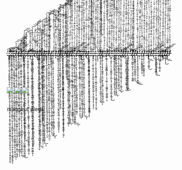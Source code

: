 <br /><br /><br /><br />      _̷̧͗̕͘͘͢͜͠͞͠͡҉̧̢̡̡̢̧́̀͠͡҉̰̰̯͇͍̣̯̤̭̥͖̜̖̹͍̭͔͈̪̙̳̰̲͈̜͍̗̲̣̦̹̼̪͉͕̼͈͍̻̺̘̖̼͔̗̗̥̥̬̬̤̳̱̙̭͕̮̝̣̮̮͈̜̪͚̹̺͕͍͚̳̞̗̭̳̜͖͉̰͙̯̤̺̩̟̞͉̖̣̬͎̫̯͔͍̲̙̪ͅ_ͧͯ͠҉͏̷̷̨́͡͝҉͘͟͡҉̷̨̨̛́́̀̕͏͕̭̱̼̼̱̼̱͇̪͎͚͇̗̱̦̬͍͎͇̥̫̖̫̯̞̙̠̥̱̹̫͍̳̹͈̖̝͉͎̤̳̣͉̟̥̱̥̜̘̬̖̘̙͇̲͈̹̙̼̖͎̩͙͔̳̰̞̘̯̙̙̦͇̞̘̲̥̩̜͎̠͖̣̰͔̯͈̹̗̬̳͍̥̭̥ͅͅ_̡̊̓͗͘͜҉̴̶̷̵̴̴͘̕͟͞͡͡͏̴̼̙̫̪̞̰̹̱̟̬̮͉̣̣̭͔̻͚͚̗̼̱̗̰̜͚̯̱̤̳̣̘̤̟͕̳̜̫̩͚̤̜̪̫͇̤̺̪̲̖̭̻̜̼̘͚̲͍̙͇͖̣̦̭̼̦̭̣̲͖̮͎̤͉̮͈͉͈͚͚̪̟̮̲̗̬̖̹̖̭̟̬͔̯́͘͟͠͠ͅͅ_̸̸̵̸̶̸̨̡̛̛̛̛̲̟̱̙̼̦͙̪͍͔͇̳͎̝̮͔͇͍̖̤̹̻͎͉̘̝̱͇̠̜͕̮̪̠̙̺̦̞̜̲̳͈̬̩̩̠̻͍̳͍̩̟͙̖̩̩͙̯̹͖̯̼̻̙͓̮͎͙̖͔̺͎̘̙̖̥͓̺̳̭̦͚̼̯̣͕͖̟̬̓ͬ̓̃ͪ́̀͘͘͜͜͢͟͞͞͠ͅͅͅͅͅͅ_̵̨̧ͮ͒͂̇̾̚͝͞͏̵̷̶̸̸̨̀́͡͝͏̶̴̢͓͇͓̞̲̖̼͖̺͚̺̪͇̖̣͕̝͈̩͎̦̳̤͉͔͖̮͖͔̹̖̞͖̼̻̝̫͎̙͇͉̹͇̗̺̳̖̗͓̤͔̘̱͉̖̠̖̱̳̩̠̰̝̞͕̹̝̬̩̱̰̻͈̳̙̮̝͈̲͓͇͚̣̞̝̜̱̻̳͉̗́̀͘ͅͅ_̷̶̶̡̛̛͛̃͌ͬ̂̿̒ͪ̕͟͟͢͢͡͠͝͏͏͏̨҉̸͖̹͙͕̹̤̠͙͖̻̗̦̣̰̻̫͖̙̫̪̜͔̫̩͈͖̺̣̣͍̦̳̰̼̼̻̝̩̲͓̟̹̻̦̼͕̫̝̬͕͇̫͔̳̩͖̮̹̩̱̠̗̖͎̥̘̹̹̪̲͍̝̻̱͙̠̹͉̘̬̯̝͍͍̮͚̤̺͓͎̫̀̕͟ͅ_̴̵̧̨̨̢̛͆̾̋͗̿̑ͣͫ́̕͢͡҉̴̢̛̛̖͚̱̬̺͍̣̺̰͔̞̜̱̹̥̤͉̯̫̬̜̮̦̲̗̩̜͚̺̙̖͚̺̙͎̥̟̜̮̗̣̣̭̜͍͇̟̰̘͓̱̱̝̬͎̙̤̝̰̥̦̮͍͙̬̦̦̗̜̥̳̙͓͔̜͕͉͓̤̪̞͇̻̟̪̭̺͕̳̪̻̀̀́͘͜͞͝͡_̷̴̧̨̛́ͩ̉̓͗͋ͧ̂́̏̑̀́́́͡͏̷̶̧̛͖̫̦̘̼̱͕̟̩̙̬͖̫͖͓̪͕̘̺̘͍̟̖͕̥̠͍̥̬̲͖̼͍̼̱̖̳̭͕̦̝͈̭̭̻̰̝̤̞͔̲͕͍̝̼̻̼̠̙̣͎̠͎̺̱͓͙̤̻̬̪̝̥̻͕͚̺̙̘̫̰̩̮̺̭̭̯̙̕̕͘͟͢͟͠͞ͅ_̶̸̸̶̀̋̾͋͒ͬͮ̈́̔̊͌̽͡͞͡҉̧͏̵̷̴̡̛͘͞͡͏̶̵̫̜̤̺̟̠̻̯̭̲̦̦̩̫̝̤̩͓̜̳̗͍͚̮̩̬̩̻̹̖̩̜͉͇̻̦͙̦͓̬̗̟̖̘͖͇̦͎͈̱̝͕̰̫̳̟̬̩̜̖͖͚̱̱̺͕̜̟̻͙͓͚͖̲̹̗̠̙̳͈̹̤̩̳̪̗̯͘͝ͅ_͆̃͒͗̋̾͆̎̃̈́̓͂̿͢͠҉̴̶̢̛̀͟͝҉̷̶̧̡̡͢͞͞͞͏̶̡͎̳̯̝͉̥̪͇͍̜̤̖͖͉̫̳̩̦̬̹͕̪̪̺͖̮͕̮̖͙͓̲̰̣̖̣̰͇̣͉̫̲̬̘͇̙̪̩̼͙͇͔̟̮̱͕̯͓̥̥̦̳̞̘͔̠̭̹͈͚̪̖̫̹̬͙̝̖̮̲͖̼̻̭ͅͅ_̵̷̶̷̴̵̧̧̛̘̥͙͚̫̱̻̦̰̖̳͍̪͍̟̞̦͙̰͎͙̲̮͚̹̮̭̼̦̤̭̖̥̙͇̼͖͕̹͚̼̳͉̮͍̲̦̫̬̼̝̠̥̝̫̗̮̭̠͖̘̼͈̰͓̲̜̙̻̺̞͍̲̖̗̹̪̤̯̺̙̥̓͆͊̆̒ͯͪͣͮͯ̏͐̑̒̓̀́̀̕̕͟͜͜͟͝͝͝͝͞ͅͅͅ_̵͌ͨͮͣͧ͐̅̒̈ͪ͂̀ͨͫ̒̚͠҉҉̶̛͏́҉̡͢͏̵̵̵͢͟͝͏̸̷̷̵̳̥̖͍̘̬̫̻̩͙̭̭̬͓̤͙̥̱͓̺͉̝̺̝̳̰͇̙̫̗̦͖̼̫̘̝̜̣̭̟̰̠̬̟̫͇̞͕̲̦͔̩̪̘̫̖̦̘͎̟̼̗̮̦̭̱̝̝͍̙̣̜͍̺̬͙͔͈̩̘̥̰ͅ_̴̴̢̨̢̨̛̛ͮ̐͗ͨ̊ͥ͌̈́̾̋͂̍͆̒ͫ̇ͣ̉̀́͘͜͢͟͞͠͏̸̷̵̀͏̲̺̥̱̠̥͎̬̱͙̤̘͍̰̖̟̲̳͈͉͓̥̥͎̝̠̣̤͚̰͔̹̯̙͉̜͎̯͓̞̫̥͚͍̼͔͎̤͖͍̥̪̞̦͎̜̥̟̜̥̰͕̹̪̙̩͉͎͍̞̼̻͔̖͇͎̹̝͙̟̕ͅͅ_̢̎̊ͧ̃̐́͆ͬ͌ͭ̾͂ͫ͂͗̃̉̈́ͯ҉̸̶̡̢̢̛͘̕͝͏͏҉̶̴̨̢̛̰̥̻͙͈͍̘͕̠͈͈͕̫͎̻̜̦̙͈͍̹̰̰̻̝̹̞̪̣̬̪͇̰̞̜͖̱̝̻̯̫̞̱̞̜̝̫̫̲̲̟̗͎̯̗̜̖̱͓̳̹͚͔̘̠͕̲̘̻̻͖̘̠͚͔̙͎̭̠̤͟͟͠͝ͅ_̧̍ͤͣͤ͛ͨͫͧ͑ͦͬ̃̅̾͛̎ͥ͛̑͋̋͏͟͏̴̷̶̷̨̧̨̛́͢͢͜͠͞͞҉̸̷̢̗̼̪̣̬̘̩͔̤͇̳̲̯̥͙̻̹̹̺̹͉͙͖̟͕̮͙͈̝̱̟̣̹̹̺͙͈̟̪̙̞͍̜̠̪̦̜̯̖̱̺̘͖̳̯̳͍͇͕̩͚̺̜̞̥̰̭̺̝̮̺̤̟͙͖̺ͅͅͅ_̸̷̶̵̷̶̷̢̧̧̎̆ͬͥ̽́̾͌̄ͭ̌́͛ͨ̋̔̄̊͌̏ͨ̚̕͘͜͡͝͝҉̵̡̧̨̻̳̩͙̤͕̻̳̦͖̗͕̗̩̙̻̮͕͚̥̠̜̳̫͇̪̩̠͈̙̝̯̭̺̹̞̼̤̝͙͈͔̱̫̼͙̝̠͇̖̺̘̬̼̝̙̘̘̦͚͖̙̝̯͚͙̱̬̱͈̙͇͕̻͓̯͘͢ͅͅ_̶̵̴̸̧̢̡̡̨̛̛͊ͬ̍̆͆̄͊ͦ̃̌ͣͭ͑ͨ̓̀̅̈ͩͪͦ̔̊́̀́́̀͢͟͠͡͝҉̙̺̘̮̹̯̱͙̜̺̩̯͈̼͈̥̱̗̥͓͍̺͙̠̙̠̙̰̠̬̱͉͚͖̼̺͎̠̬̖̼̯̯͈̬̞͍̰̞̭̖͚̱̘̱͎͙̩̰̥̙͎̻͚̱̰͔͇̘͖̯̜̣̦͝ͅͅ_̷̴̸̷̴̴̸̴̷̨̢̡̡͕͕̦̼͍̮͙͈̦͔̘̻̞̲̙͙̞̙̟̮͎̰̠̭̜̣͈̥̬͉͇̣̝͍̳̺͇̹͎̙͔̖̰̱̤̮͙̲̠̖̥̥̣̮̘̟͉̺̙̦̖̭̘̙̲͍̣̗̪̫̤̫̜̤͂̆̎ͣ̒́̂̆̉̏̾̿̉́̍̔̐̎͗ͤ͆́͌̓̋̀́͘̕̕̕͘͜͞͡ͅ_̶̴̸̷̵̶̡̡̡̧̏̊ͣ̅̆͋̑ͫͣ͆͋̅ͧ̀ͣ̆̏͛͊ͪ̽̐͑ͪ̄ͯ́͘͡͠͝͏̷̧̀҉̷̷͓̯̫͚͈̝̳̩̳̫̬̘̜͉͕͓̼̱̝̩͎̜̠̟̖͍̮͔͚̗͕̱̫͇͎̰͍̩̤̞̖̥͇̬̱̘̙̖̺̜̙͙͓̹̺̲̜̞͉̹͍̻͚̲̖̩̥̙̖̹̙̤͟ͅ_̋̑ͫ̎ͣͥͫ̑̈́́̃̌̂̎ͭͪ̎ͩ̓̍͒͌̽͛̓̀ͭ̓͘͜͢͏̷̧̢̛̛̛̕̕͜͟͟͡҉̶̡̡̯̣̝̪̮̪̜̦̤̫͚̩͕̗̯̜̞͙̝͔̥͙̩̱͉̜͙̱̟̬͕͕̫͖̖̥͖̱͚̱̬̱̩̺̫̺̫͕̘͖͇̹̺̙͔̩̭͕̼͇̩̥͇̺͓̜̦̗͚͈́̕͜ͅͅ_̨̡̢̌̃̆͊̆̿̀̍͗ͬͨ̄ͪ̇̏̾ͪ̍̋ͣ̏͗͊͊͛̐͊̃̓͘͘͜͡͝͏̵̵͞͏̸̧̀͢͜͏̵̛̙͚̯͖̤͖̟̼̥̩̗̱͈̰̩͈͚̫̻̦͖̰̰̝̯͍̭̺̼͔͙͔͓̹͍͚̣̤͚̮̺͍̘͙͕͉̙̲̟̟̼̠̣̪̼̪͉̬͙͙̩͕͕͍̰̣̺̙̬̪̕͝ͅ_̄ͭ̐ͭ́ͦ̍ͭ̑̋̎̔̌̈̒̇ͫ̈́ͫ̐̋͐̃͌ͫ͌̋͂͒ͧ̎͏̷̵̨̡̛͘̕͟͟͢͞͠͡͡͠͏͘͞͞͡҉̸̱̲̥͚͇̝̘͓͕̘͔͈̜̼̠̘̠͈̫̰̦̘̳̙̪̦͚̹͎̻̟̙͎̟͔̣̟̹͖͕̗̗̺̗̟̜̤͚͙̪̭͍̘̻̤͔̼̞͔̺͚̼̱͖̱͙̠ͅͅ_̓͊ͪ͑͊ͤͫͫ̓̽̀͛̍̓̓̈́̔̽̄̾̈ͬ͒ͭ̃̀ͪ̈́̍̈́ͣ̚͢͞҉̸̸̶̸̡̀̕̕͢͜͡͝͠͞͠͏̵̴̡̗͓̜͈̞̯͕͍͎͚̣͉̙̠͖͇͍̙̥̯̪̪̩̮̭͓̳̩͉̟̯̦̪̰͔̖͖͉͙̖̥̟̺̜̗̺͎̬̦̞̹͉͇̩͉̟̼̹̟̠̘̳͙̦̦͚̹͝ͅ_̴̢̨ͫ͐̌̌̎̈͌̌ͬͫ̌ͧ̄́̅ͣ̍ͩ̅͋ͩ̄̀̎ͮ̋̊͊ͣ͗̊̿́͜͜͜͡͠͠͝͞҉҉̶̸̨̢̛́͠͏̸̷̣̭͍̱̠̬̞͉̖͍̥͙͙͍̺͙̝̭̜̲͙͖̯͓͓̜͔̬̳̤̥͉̰̮̟̫̣͎̩̖͍̪̣͕̜̲̟͍͙̣͕͍͍̦͎͕̭̗̱̰̟̥͕̺͉̩_̸͑̓ͨ͗̒ͭ̏̑ͧ̊̅͗ͬ̅̄ͩ̍̓̽ͬͯͭ̿͂͗͌̃̑ͬ̉ͤ̀ͣ̏ͯ͘͏̷̶̢̡͘͝͏̷̶̢̛̛̤̖̠̠͈̗͙͈͉̹̥̩̭̯͚̖̯̜͈̪͕̞̲̺͎̻̯̹͚̯̘̳̺̩̦̳̻̰͕̝̖̲͍̩͖̪̞̬̮̮̯͓̳͇̳͙͙͖̳͇̭̬̮̱͉́̕̕͢͢͜͞͠_̸̵̡̊ͣ̈́ͩ̇ͮͩ̋͐́̃̏ͤ̓́͂̈́̑̓ͬ̎ͯͦ̇ͭ̈́̊ͩ͛̓̔͛ͩ̋̚͘͘͜͢҉̸̴̶̸̸̶̵̷̢̧̛̹̤̺̲͈͔͙̥͓̗̤̤̙̥̼͙̣̻͔̟̳͈̮͖͉̝̯̘͎̝͖̱̩̪̭̱̣͍͈̳̰̣̝͉͔̮̰̜̫̣͓͓̦̻͖̫̗͕̜̺͇͕̣͡͝͞͝_͐́ͧ̆ͯ̓̎ͬͦͭͨͭ̊̄̉ͥ̓ͥ̎̋ͯ̑̾̆̂ͥ̔͗ͧ̃̏͌̂ͮ̓̍ͤ̚͟͏̶̷̴́͏̶̧́́̕͞҉̷̵̷̸̵̸̡̲̖͕̣͓̦̣̼̗̰̪͍̦̤̮̯͕̣͈̘̗͎͓͖̘̥̱̭̥̩̝̣͎̪͇̟̮̦̗̗͙̹͔͔͚̱̲̭͎̩̫̪͓̮̹͎̦̪͇͚̰͢͝ͅ_̷̸̡ͯ͒̐ͩͮ͋̇ͩ͂ͩͭ̋ͨ̃̇ͪ̐̈̒͑̅̾̃̌͌̌͒͆̉͋̃ͭ̅̇̈̌̾ͫ̃҉͞͏̶̕͟͠҉̵̵̵̷̧͙͖̗̫͕̖̱̭̻̤̞̖̥̣͎͍̝͚͎̖̜̥̳̭̦̲̳̗̻͕͕̹̖̠̩͇͍̣̖̥̮̤̫̞̱̝̬͈̘͇̫̪͇͇̻͈̦̪̭́̕͟͟͡͝͞ͅͅ_̶̵̴̵̛̒̂̃̽͂͛͑̓ͬͮ̑ͮͪ̒ͮ͋ͨ̐̌̈͊ͯͣ̓̍ͥͦ̇́̉̆̾͒͌ͤͮ̆̚̚̚̚҉̵̴̧̢̨̘̣̝̙̗̞̻̭̺͕͙̮̯̱̖͙̻̦͚̩̟̬̦͖̼̳͈̣̯͖̗͍̫̞̦̫̹͕̞̲͕̭̩̭̩͔̥̰̹̰͙̥̟̳̮͚̞͍̀̕͢͢͝͠͠͠͠͞͠͠ͅ_̸̶̸̶̡̛̥͖̠̲̗̝̙̰̗̤̭̖͉̹͔̗̯̯̰̪̮̤̬͕̣̹̩̪͓̱̱̫͍͕̘̠̻̙͇͖̤͍̤͍͚͔̳̠̯̠͙͇͔̹͋ͯ̓̆̐̃̉̑ͯͯ͆̔́̍ͮ́͆̈́͊̈ͩ̆̇̇̏̈ͫͤ͑͆ͩ͐̊ͬ͑̏̉̃̽̓̐́̀́̚͘͘͘͢͟͞͠͞͞͝͝͝͞͝ͅͅͅͅ_̢ͦ̏͂̆ͯ̔̌̅̋ͭ͂ͩ̍̑̆̆̽͊͌ͤ̏̽̋͛̎ͪ̆̽͐ͥ̊ͨ̋́̆͛ͮͯ̏ͧ̍́̀̚҉̶̴̷̡́҉́҉̵̵̢̛̞͍̘̥̲̮̻̰͔͕͇̜̹͔͇̱̟̥̲̳̻̦̦̤͙̪̗̘̯̹̣͎̩̘̰̮͔̮̥̯̦̣͕̦͍͔̬͇̞͕̜̮̤̼̖́͘͘͘̕̕͟͝ͅ_̡̢̧ͬͨͨ͗̎͐ͪͬ̉́ͥ̾̉̉͂̂̓ͧͣ̒̎̑̎̉̇͂̊̿̈́̈͊͋ͨ̅ͩ̾́̎̓͑ͯͣ͆͆̏͜͠҉̶͞҉̴҉̴̧̢̧͜͠҉̵̢̨̡̪̘̼̝̭̜̦̰͚͕̤͈̮̩̯̞̣̱͎̪͙̠̣̺͍̼̦̬̣̟̱̳͖͖͙̜̩̺͖̭̮̳̭̗̩̞͍̞̯̝̯̞̱̭̀ͅ_ͧ͋̾̆̄̏̃ͤ̀̃ͣ̂̃̆ͧ̂̂͌͌͆ͮ͌ͪ̆̇̌ͤ̀̌̑̿̇̾̀̃͌ͥ̎̂̍ͯ̔͛ͣͯ͂͘҉̶̵̸̴̧̧̨̡̛͔̙̪̱͇̫̮̫̱̰͓͎̯̫̖̘̠͇̥̠͈͎̤͈̯͖͍͙̗̤̫͔̹̖̹̟̠̮̜̠̪͍̝̗̲̲͉̝̺͔̩́́́͘͘͘͟͜͠͝͡͞ͅͅ_̷̧̡̈́̒̉̀ͨ̒ͬ̀̀̐͒̅̍͑ͭͧ̇̅͛͛ͥ̅̅̏ͦͯͪͣͬ͆ͤ̓̅͂̑͊̑̒̄̒ͩͥ̓̍ͫͤ͌̚҉́͏̷̵̸̴̢̨̛́̀͜͟͞͏̷̶͏̷͕̳̪̯̗͎̺̮̦̖̻͔̱̭̜̠̠̜̠͈̫͈̘̮̠̙͖͎̰̗̠̝̹̣͉͎̖͚͎̠̠̣̦͖͇̱͔̣̗̜̟ͅ_̴̸̷̷̢̢̢̢̛ͥͫ̎ͬ͛̂͛ͦ̌̄͂̊̉̀̈́ͭ́̌͌̇͗ͬ͊͆̎̃̈͛ͫͮ̃ͨ̌͂ͣ̀ͯ̽̌̓͂͌͒̓̾ͦ̈ͦ́̚̕͢͟͟͞͝͡҉̢̢̨̱̯̝͙̼͙̞̖̱̣͚̲͍̫̝͍̲̣̫̝̜͖͉͈̖̝͍̦͉̙̭̯̫̮̩͚̲͎̰̹̰̘̯̱̮͈̝͉̝̳̳͘̕_̵̧ͭ̽̌͋ͨ̎̏̓̐͆ͦ̄̋͗̓̅̀̆̎̈́͋̓͌̆̇ͤ̓̓ͭͨͫ̋̉̈́ͦ̔̃͗̽̂̃̾̑͌͊ͥ̀̂͌͛̇̕͝͏͏̷̵̷̴̵̨̨̧̛̱̻̞̰̭͈̪͓͈̞̭͈̯̭̼̫̹̲͉̬͇̫͙̥̟͔̻͕̲̰͇̱͙̗̥̲͙̪̠̖̪͍̤̀̀͜͟͠͞͡͝ͅͅͅͅͅͅ_̶̷̵̢̡̧̛ͮ̋ͭ̍́͌ͮ̊ͣ̒͐̔̇̏ͧ̈ͯ̅̃̿ͦ̉ͥ̔͐̇́̀͊ͨ̉̆͂̿̅ͯ̐͗̓͂͊ͣ̈ͮ͊ͥ͐͌̄͗̿̾̀̀́͘͜͜͞͠҉̨̢̼̱͔̟̹̣̖̺̤̹͇̩̯͕̣͙̗͓̱̲̼̖̤̼̱̭̗̳̰̯̰̹̳̹͙̞͕͖͓̬͙̙̙͕̥͓́̀̕͝͡ͅͅ_̴̷̶̶̵̢̡̧̛̛̰̖̖͔̬͔̹͎̰̟̰͈̺͎͓͚̪͕̩̩̭̻͍͕̬̮̘̱͍͍͎̣̝̜͔̼͍̟̭͙̠̟̦̫̯̯ͭ̓ͬ͌͋ͪ̉̑ͬͮͤͬ̋͌ͯ͒ͨͮ̑ͮ̿̂̆ͥ̑͐̄͌͐̎̈ͦͥ̊ͪͣ̓ͪ̍̾̽ͧͦ̓͂́ͬ̐ͯ̓̅̑ͯ́̀́̀͘̕͘͜͢͜͠͝͞_̧̧̢̡̧͐́̓ͫ́̀͒͋ͯ̏ͪ͒ͧ̎̐ͯ̓̔ͬ́̃̔̑̆ͮ̒͒̒ͩ̎̃͐̽̇͑͌̏͊̑̋̂̂ͧͤͧ̊̿ͩͫ̎̒͂ͦ̑̚͜͜͝͡͝͝͞͏͏̧̡̡̨̡̯̞̲̝͉̖͈͓͍̹͖̗̹̪̠̱̳̗̪̖̼̥̗̖͇̟̠͕̤͎̰̮̺͕͔̺͖̪̯̣̻̖͔̫͘͟͝͝ͅ_̷̵̸̛͂̀̃ͪͩ͋̍͐ͧͩ́ͮͫ͊́ͩ̽ͭ̋ͣͬ̃ͮͫͮ̐̔̓̽̀̎͗̎̋ͨ̆ͮ͗̀ͮͫ̇͑͊͗͂̊̆͑͒̉̀̈́ͫͩ̐͟͡͠͝҉̶̀҉͏̵̢̀͘͏̷̛̞͇̥̟̪̩̭̦͔̙̜̖̩͉̹͙̖̯̩͈̪͈̲͈̩̠̝͖͎͍̖͚̺̲̤̞̦͓͕̺̰̕͢͝ͅͅ_̸̵̢̧̏͋͆̔̔ͦ͌ͣͮ̈́̐̄ͩ͋ͨͫ̈́̈́͑͋͗̓̈̽̀̈̈́̆̃͒̍ͥ̂ͦ̏̊̈͌ͪͭ͗͊̇͐ͧ̓̌ͩͫͦ̃̋̄ͩ̑̌̚̚͢͝҉̶̵̸̵̶̷̢͘̕͢͝͏҉́͘͏̩̞̝͓̰͎̜͉̝̞̝͍̝̙͚̬̪̖̹̟̲̦̬͓̙̘͈̻̹̹͎̘̠̖͍̥͇͉̺͉̫̗_̵̛ͪ̈̋ͬ̋̈́͐͒́͂ͪͧ̔͛̂̏̉̋̍͂̑ͦ̃̎̍̆͋̇̃͗ͥͭ̓ͮ̏͌ͯ̇̉̒̓ͩͯ̌̃̌ͩ̒ͮͨ̓̇̿ͨ̓̎̂ͭ͛͘͝͞͞͏̶̨̢̡̀͘͘͢͝͠͏̷̵̵̡̖̩̥͉̜̺̯̩͉̣̰̱̮̱͙̝̹͓̝̠͔̦̠͇̟͉͖͔̟̤̣͕̼̣̫̝̞͙̤̖͢ͅ_̶ͨ͊ͬ̍̆̑̉̌͐ͦͣ́̓͒ͩ̾̋́ͮ̇́̇ͦͥͦͬ̊͛ͣ͋̈͗̃̑̒̀ͦ͛ͫͫ͗͒ͫ̃͌͗ͥͧ̒̐̆͆̓͊͛̈́͑ͩ́͌̚͏̴̶̵̴̨̧̧̛͘͟͝͡҉͠͏̸̡̡͖͇̹͉̗͔̱̯͚̬̻̳͕͓͈̟̜͉͉̤̲͍̗͔̦͎̻͇̮̙̠̯̲͚̼̲̟̦̮́́̕_ͧ̾̿ͮͬ̀̂͑̄͋͑̿̑̄̽͛ͧ̓ͬ̊͒̓ͬ̿͐́̃ͣͦͦ̑̄̀͂̍ͮ̊ͮ̉̈́ͪ̒̌̌ͨ̌ͮͧ́ͩ̽͐̂̄ͬ͂͋ͨͯ̈́̇̚͘͏̷̷̴̧̨́͢͢͝҉͏̴̸̢́͜͠͏̳̠͉̺̝̤̜̟̹̗͓̮̺͇̝̟͎̜̻͕̟̘̣̼̮̯̭͓̺̩̭̱̪̖̟͇̠̭́͜͠_̴̷̓̐̊̋͒͌̄ͭ͑ͮͮ͛̈̓̎̌̿̿ͩ̎̏̽̽̇̓͊̎ͧ́ͧ̃̇̂̅̽̉̿̄͗͆ͣ̓ͬͯ̌̅ͧͤ͋͗̓͑ͩͩͫ͗ͤ̽̽͛ͯ͐ͪ͟͏͏̸̷̴̴̢̨̨̧̛̛̛̰͎̱̮̬͕̬̫͍̝̯̤̬̖̮͙̝͙̯͖̜͈̯͚͈͖̜̭̻̞̠͎̣̳̩̰́͘̕͢͜͞͡_̷̶̢̢̨̡ͥ̾ͪ͋ͮͮ͐̅͂̍̓̾̊ͦ͑̎̅͑ͤ̑̂ͥͫ̈́̂́͋̈̂̈́͒ͩͫ͂ͯ͑͗ͤ̇̈̒̒͊̈́̿ͨ̿̐͗̾̋̍̍͛ͦͥͪͨ̽͛̄̒̚̚̚͘̕͟͢͝͞͠͡͡҉͏̢̯̭̳̥̺̥̬̼̭̙̺̞̳͓̥͖̩̹̝̰̱̟̞̟̫͖̭̤̭͉̘̠͇̫̭́͘͟͡͝_̡̧̧̛̛̛͗̈̓̾ͥ͐͐̏̌̄ͩ̉̂͛̆ͮͤ̅̑ͫ̈́̇̓̒̈́̑ͫ̄͆ͣ̉͋̓̒̎̊͑̔ͩ̽͛ͨ̈́͌ͭͭͣ́̌̆̉͒̓̑͒ͤͥ͌̊́̿ͮͦ͒̏̀̚͟͠҉̴̨̨͏̶̶̨͍̺̗̞̳͎̺̗̟͕̩͚̠̞̰̗͙̟̻͈̗̳̝̝̟̥̲̜̞̝͓͍̀̕͟͝͠͠ͅ_̵̵̵͌ͮͮ͌̉͐ͥ̐́͊̓̔̍͌ͤ̒ͭ̒̉ͧ̓̋ͤ̔́͆̎͗͐̊ͪ̾ͧ͂̅ͪͩ̀ͧ͊ͬ̊̓ͭ̿̈́ͥ̍ͥ͛͊ͣͤͬ̓̑ͫ̇͛ͨ̓ͯͤ̒̒͐͑͡͞͡͠͏̴̵̶̢̛́͘͜͡҉̛̮̙͈͚̠͎̹̘̜̻͙̮̳̱͙̺̞̞̰͓͈̮͓̥̲̠̰̳̙̘͍̀͜͜͝ͅ_̷̒̇͋̑ͪ͆̓̍͋ͯͯ̒̒̄͆ͫ̅̔ͣ͗͑ͫ̐ͪͤ̽ͫ̾̇̊͑ͯ̎͛ͮ̆̌͒ͩ͆̏́̏͑̊̂͌͛ͪͯ͑̄̆̍ͯ̑̐ͪ͐̅͂̂͆̋ͯ́̀̚̚̚̚͝͏̸̡̨̨͏̀͘҉̵̛̀͘͜͜͏̀҉̵͎̪͓̪͈͔͎̫̺̭͍̩̬̜̖͚̲̝̖̯̳̣̗̬̦̩̠͔̻̬ͅ_̨̽͐̌͛̈̊ͭ̃̃͗ͥ̆ͦ̄̇ͣ͂̔̒ͮ͆ͦ̈̅ͯ̈́̏̋ͫ̌ͨͧ̓̎̆́ͤͭͤ͂ͮ͋ͤͣͬ̃ͯ̐̉̾ͩ̌̐ͮ̏ͨͬ̒ͬ̈́͐̈́ͯͥ̾́ͬ́ͬ̎̚̕͠҉̶̵̧̛̀̕͘͜͞͞͠͝͏̶͢͏̸̨̮̫̮͇̖̰̤̦͙̳̼̰̰̠̟͔͉̳̼̠͕̰̲͍̜̗̹̦̺͘_ͣ͌͊ͥ̍́̈́̋̔ͤͫͦ̿̽͋ͨͧ̊ͥ̇̀̋̾̿̆̅̂̓̂ͣ̾̅ͬ͋ͮ͑͊̎́ͯͭ̈̾̈̂̊ͤͯ̈́ͦ͗̍͌ͣͬ̎ͬ̊̓̉̑̒ͩ̀̽̍ͩ͌̽̚̚̚҉̸̸̧̡̛́̀̕͠͡͞͞͏̛͘͢͞͠͏̶̖̞̠̘̳̠̝̱̹̭̠̦̞̮̗͙͚͈̤͍̻͙̮͖̞̗̰͎͘͜_̵̸̵̵̨̡̡̡̡̡̛̯͓̞͔̞̹͇͈̙̱̦͈̟̜̺̝̣̜̙̹̖̤̮̯͇̣ͤͥ͒̉̂͋ͨ͐͑̏̅͌ͯ̿̈́͑ͦ̅͊̾̽̌̉̊̊͆ͮ͒̈́̇͌̈͒̓͛͛̌ͪͧͨͫ̑̄̃͐̌͌ͩ͑̆̉͊ͧ̀ͧ̿̓ͪ͌̆̃ͪ̉ͭ̀ͮ̈́ͫͣ̒̅̒́̀̀̚̕͘͜͜͜͝͝͠͝_̷̛̋̿̾̑͆͆͋̓̏͆ͫ̑ͬ̒̓́ͣ̌̈́ͧ̈́͆ͮͨ̑͗̔ͪ͒͗̈́͗̏ͯ̾̑͐ͥ͗̍̒̌͌̏̈́̍̈̑ͦͨ̋ͭ͒ͦ͂ͣͣ̔̔̈̅ͧ̿ͩ͒̔̽͑̐́ͭ̈́̋́́̚̚͏̷̡̡̧̡̡́͜͜͠͡͏̴̶̨̡̜̬͍̯͎̙̹̯̰͚̻̟̥̰̹͈̥̖̤͈̠͍̦̭͎͞͝_̸̸̧̧̿ͧ̔͐̈́͐ͮ̌͆̆̄͊͂̒ͩ̔̂̌ͬ̓ͫ̌̍̽ͥͮ̌͒̃͗͊̓͊͋̂ͥ̿̈ͤ̽̈́ͩ̔ͩ̆ͪ͐ͣ̽̒ͩ̂ͧ̊̒͐̿ͣ̓ͪͩ̏̇ͩ̔͑̂̆̎͑̈̋̅̓́̚̚̕͟͢͝҉̸̵̧̧̀̕͘͞͝҉̸̧̢̱̺̤̠̫͇̺̜̪̱̖̱̜̤̣͍͈̰̜̖͇̱̳_̸̶̶̸́͂̈́̂̅̄̒͌̉̆͂ͯ̈́ͯ̔ͩ͊̅̈́͐ͣ̐̎̇̐̀͋͑̈́̄̓̉ͤ̓̇̍ͤͭ͊̂̾͐͊͆ͬ̋̍͂͗ͦ̂ͯ̈́̆͐͊ͥ̌̂̉ͩ̇ͩ͆͆̓͐̓̀̽̌̚̚̚̚̚̚̚͘͜͡҉̵̵̷̧̨̲̲̱͇̲͇̯̝̘̰̗̮̺̣͇̥̻͉̣̹̪̞́͢͜͜͢͡͡͠͡͞_̸̸̷̶̵̸̶̴̢̡̢̧̧̢͕̼͕͖̭̫̺͉̭̮͉̰̦̱̦̦̟̩͇͗̐ͯ̈̆ͥ͋̍ͮ̌̆ͫ̇ͨ̉̌͊̐ͪ̅͗̒̌̄͑̏͋̊̈͆ͫ͑ͫͤ̄̽̈́̆̃̆̔̎̐ͣ͆̔̂̏ͦ͂̏̍ͩ̔͆͒ͦ̾̓̏ͮ̉ͮ̇ͣ̊̄͂ͦ͑̆͛̎͒̓ͥ̂̄́̀̚̕̕͟͜͜͠͝ͅͅ_̴̧̢̧̛̈ͧ̉̆̿͆̍̋ͧ̽̑̎̇̈ͤͨͮ̉̈̐ͩ̾ͦ̃̿̄ͥ͌̌̄̎ͬ͑ͣ̎͌̇ͫ́͑̔͌̎ͭ͆͌̿ͦ͆͋ͯͣͩ̍̅͊́̆̊ͮ̾̔̎̓̎̎ͮ̇̑ͥͬ̆ͣ͐͆ͣ̊͆̅̚̚͟͝͏̧͟͠͏̵̷̶̙̗̙̙͈̖͎̝͍͈̙̗̞̯̻̱̻͙̖̀̀̕̕͜͞͝͞_̶̵̷̵̵̷̸̨̥̩͚̹͍͚̝͇͖̞̳̰̱̠̮̖ͩ̽͂̅̾ͣͭͨ̾̿̆̓ͪͫ̐̊̾̈ͬ͐̽ͥͤ̐̉ͪͩͦͯ͋͂͑̈͂̓ͩ͆̍ͯͮ͆̂ͣ̈̈́̓̓͋̉̅̄͊̍ͨ́͂͐̄͆́͐̈́̅͂͛̂̃͐͐̌̎ͤͥ̈́ͩ̉̓ͬͤ̏̌͂̀́́̀̀͘͘̕͘͘͢͟͢͢͞ͅͅ_̶̸̸̷̸̶̶̡̢̡̛̮̦͉͔̹͚̱͎͚̱̻̟̭̩̺̩̿̐̈́̇̔ͣ̀̂͌̃̉͗̓̓͛̂̍̑̈́̐̑͊͑̂͂̋̒ͨ͗͌͛̽̌̈̓̔̿ͮ̅̃ͧ̃̎̑̍̈́̒̀͌ͦ̋͆́̏ͦ̃̽͌̆̎̀̅ͭ̑͗̊̾ͮ̇̐͒̎̄͒̉ͥ̒́̾̐ͦ̀̚̚͘͘͢͜͟͢͢͞͠͡͝_̴̡̔ͤ̔̅͗ͩ͑́͆ͦ͐ͧͥ̋̓̅ͭ͋̅̅̽̈ͥ̏͒ͨͩͪͩ͒̊ͣ͆̈̽ͩ͒͊́ͣ̿̃͌̃̒̇͗̓́ͣ̓̊ͨ͛̇ͣ͆̅͆ͨ͌̄͂̄͊̏͋̌̎̆ͦͯͩ͗̅ͬͪ͌̈́̈ͭ̒̓̒̚͘͝͝͡͝͏̵̴̶̡̧̡̧̭̙̖͖̳͎̥̪͇̪̟̘͇̖̘̀̀̕̕͠͠͝͞_̽͑̓̃̌̎́ͩͨͭ̃ͤ̌͗̈́̈̎̉̊̆̒ͧ͛̈́̎ͬͥͥͪ͐͗ͪͩ̅̌̔͂̋́̄͗̂͆̆ͧͧ͒ͭ̑̂̀͛͊̒̽̋͂̾͛ͬͪ̐̎̾̑̃ͦͥ̌ͩ̎ͩ̊ͧͨ̃̊ͥ̉ͪͪ̐͛̂ͯ̚̕҉̡̨͘҉҉̸̴̡̧̢̛́͘͢͢͞͝҉̷͓̼̣̙̣̖̪̰̹̱̯̻̩̕͜_̴̸̷̧̛̛̇̃ͣͭ͂̂ͩ̊̀ͥ̔̿̍͐͊̿͋̔̅̃̐̋ͤ̊̓̍̑͊ͪ̉̅ͩͨ̽ͥ̓̿͌̽̔̓ͤ̿̾ͥ̔͐̈̾ͪͫͩ̊̈́͋ͪ̐͂͑̓ͦ͛̉̈ͫ̉̎͛̌ͩ͊̒̎ͧͣ͛͑͗̂͊ͯͤͭ̍͗̆̄̀̚͢͟͟͡͞͏̸̵̸̡̧̢̫̩̥͍͔̠͎̠̮͚̹̝́̕͟͞_̶̵̎̉́ͨ͗̔̇̾̊̎̔̇̈́͑̓ͥ͊̃ͮ͋̀̊̏͐͆ͤͬ̐ͨ̑̍ͥ͋ͪͥ̇̑̐́ͩͫ̃͋ͪͣͩ̄ͯ̑͌͋̆͂̏̍͂̎ͨͫ͋̇ͫ̓̉̏̏ͫ͒̐̇̄̂̔͆ͩͦ̽ͤ̈́͋ͯ̐ͨͯ̓ͪ̚̚̚҉̸̧́͡͝͏̡̕͢͜͡͏̵̴̡̧͇̪͎͖̭̗͓̖̠̰̪́͢͡͝_̷̷̴̴̶̶̶̨̧̨̡̢̨̡̛̛̭̞̥͉͖̝̬̳ͯ̾ͭ͑̊̓ͨͬͯ̆ͬ͛ͯ̃͌̓̇̈́̈́͑̽̎͒̑ͦ̇̓́̋͋ͬͭ̑͒̇ͩ̀́̍̿̆̀ͤ̑̋ͥͭ̅ͫ͊͐̒͌́̽̒̊ͧ̃̈͐ͮͨ͒͊̊͂͆̏̉̔̌̽͊ͯ̐͌͊̄͛͋ͣ̓̐̈ͮ̏͒̌͑̚͢͟͢͢͜͡͡ͅ_̈ͨͮ͛̀͋͌̇̏͌̊͗̏̈́͒̀ͩ̈́͐̀͋͊̿̓̇̀ͫ̋ͩ̓ͣ̄̉̎̆͑̒̇͛̅̿̀͐̅̀̊ͪͪͫͭ͗̆̐͋̏͒͗͊͂̒ͭ͊̾ͫ̉̈́̽̄͌ͥ̿̔̇̒͛̌ͭ̾ͧ̄̔͒ͥ̑̒ͦͧ̑͐͐ͣ̏҉̷̵̷̴̢̡̧̧̀́̕͘̕͟͝͡͞͡͏̡̨̬̥͔͈͇̣̭̗͞_̷̨͐̈͋͊ͧ̆̈́ͪ̃͗̏̆̓̊ͥͣ̀͛̔̐ͥ̄̌̏ͬ̃̇͗̄̔ͬ̓ͨͪ͒ͯ̈ͬ̀ͫͯͤ͊͒ͤ̑̑̃̎ͩ̔̔̽͛̓̓̎̇́̉̓͑̌͛͆̎͒̿ͧ͌̋̔ͦͪͤ̂ͮͥ͆ͫ̾̃̽̉̊ͥ͛̾̆ͧ̑̅̚͡͏̷̸̸̶̶̨̧̢̛̛͜͝҉̨́̕͟͡҉̰̜͓̯͚̘_̸̨̢̈̂͆ͥ͆̒͆̅̉̓̓̌̊̃͂̂ͨ̽̿̔̑̌̌̓̄̓̾̉͌͑͐̾͑͗̅͂͗̃ͤ̑̿͆͊̒́̓͑͆͌͗̇ͫ͂͗̈̿ͫ̇͒ͫͫ͊ͯ̎ͩ̃̎ͬͥ͌ͤͮ̅̏́̏͛̀͛̀̂ͭ͛̄͌̔̓̋̌̑ͦ̒̚̚̚͟͏̴̢̀͠҉̵̨͡҉̡̨̛̕̕͟͢͡҉͙͇̝̫̦_̡̛̌̔̈̏̾̔̈́̈̒̓̍̏͗̈́ͧ͐̾ͧ͛̾̐̒͂ͬ̃̐ͤ̒ͣͫ͐͌̋ͣ͊̃͐ͦͬ̔ͨͫ̉̾̃͆̊̋̽̅̿̽ͦͥ̐͛͂ͨ̇̃̏̌͑́ͤͥͨ̓ͭ͗̆͐̅ͤ̔ͭ̃͋ͨͣͦ̌̆͛̋̇̑ͬͭ̓̈̏́̚̚̚̚͜҉̸̸̸̢̧̨̢̯̹̟̕̕͜͡͡͞͝͠͞͞͞_̵̸̧̧̧̛̾͂̿ͯ͗̿̌̃͂͐ͦͥͥͯ̿̔̓̄͛ͦͧͧ̍͆̑̌ͮ̐̽̃ͩ͑̂ͫ͌ͦ͆ͮ̐͋͐ͧ̑ͯ̄̅ͭ͊ͫ̀͌̃̒̀̈͌̐͛̌͑̄ͩͥ͌ͥͦͩͦͧ͑ͮ̎͂ͪ̈ͮ̔͊ͤ̅ͦͮͯ̅̈́̽̆̎̓̆́ͤͯͤͣ͌ͤ̀̚̕͟͢͞͠҉̴̸̡͎̙́̀́̕͜͢͠_̑̈́̓͌ͯ̈́̑͂̀̌ͤͪ͑ͫ̔͑͊͑ͧͭ̃̅̽̒ͤͬͭ͌͌ͦͩͬͥ͐̊ͭ͌͆̑̈́ͩ̽͗̿ͣ̋͌̌̐̃̍̑͗̏ͣͯ͑̀͑̋̒̽̽ͫ͛͋̾̉̂̊ͧ̒͌̓̑͐̈ͧ̋̄͗ͫ͆̉̈ͪͦͩ͌͐͋ͧ̾ͨ͑̚̚̚̚͝͏̷̶̸̵̸̸̴̵̛̫̀̀̀̕͟͟͟͝͠͡͞͞
<br /><br /><br /><br /><br />











<a href="https://www.youtube.com/watch?v=dQw4w9WgXcQ">
  <img src="https://github-readme-stats.vercel.app/api?username=BING1CHILLING&count_private=true&include_all_commits=true&show_icons=true">
</a><a href="https://www.youtube.com/watch?v=dQw4w9WgXcQ">
  <img src="https://github-readme-stats.vercel.app/api?username=BING1CHILLING&count_private=true&include_all_commits=true&show_icons=true">
</a><a href="https://www.youtube.com/watch?v=dQw4w9WgXcQ">
  <img src="https://github-readme-stats.vercel.app/api?username=BING1CHILLING&count_private=true&include_all_commits=true&show_icons=true">
</a>

<br /> mangeur pieds
